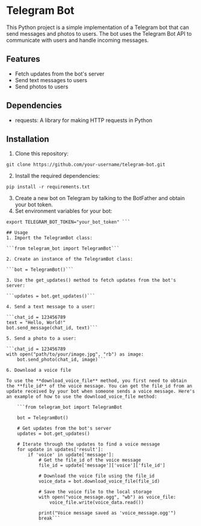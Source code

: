 # Telegram Bot
This Python project is a simple implementation of a Telegram bot that can send messages and photos to users. The bot uses the Telegram Bot API to communicate with users and handle incoming messages.

## Features
- Fetch updates from the bot's server
- Send text messages to users
- Send photos to users

## Dependencies
- requests: A library for making HTTP requests in Python

## Installation
1. Clone this repository:

```git clone https://github.com/your-username/telegram-bot.git```

2. Install the required dependencies:

```pip install -r requirements.txt```

3. Create a new bot on Telegram by talking to the BotFather and obtain your bot token.
4. Set environment variables for your bot:

```export TELEGRAM_BOT_NAME="your_bot_name"
export TELEGRAM_BOT_TOKEN="your_bot_token" ```

## Usage
1. Import the TelegramBot class:

```from telegram_bot import TelegramBot```

2. Create an instance of the TelegramBot class:

```bot = TelegramBot()```

3. Use the get_updates() method to fetch updates from the bot's server:

```updates = bot.get_updates()```

4. Send a text message to a user:

```chat_id = 123456789
text = "Hello, World!"
bot.send_message(chat_id, text)```

5. Send a photo to a user:

```chat_id = 123456789
with open("path/to/your/image.jpg", "rb") as image:
    bot.send_photo(chat_id, image)```

6. Download a voice file

To use the **download_voice_file** method, you first need to obtain the **file_id** of the voice message. You can get the file_id from an update received by your bot when someone sends a voice message. Here's an example of how to use the download_voice_file method:

    ```from telegram_bot import TelegramBot

    bot = TelegramBot()

    # Get updates from the bot's server
    updates = bot.get_updates()

    # Iterate through the updates to find a voice message
    for update in updates['result']:
        if 'voice' in update['message']:
            # Get the file_id of the voice message
            file_id = update['message']['voice']['file_id']
            
            # Download the voice file using the file_id
            voice_data = bot.download_voice_file(file_id)
            
            # Save the voice file to the local storage
            with open("voice_message.ogg", "wb") as voice_file:
                voice_file.write(voice_data.read())
            
            print("Voice message saved as 'voice_message.ogg'")
            break```
